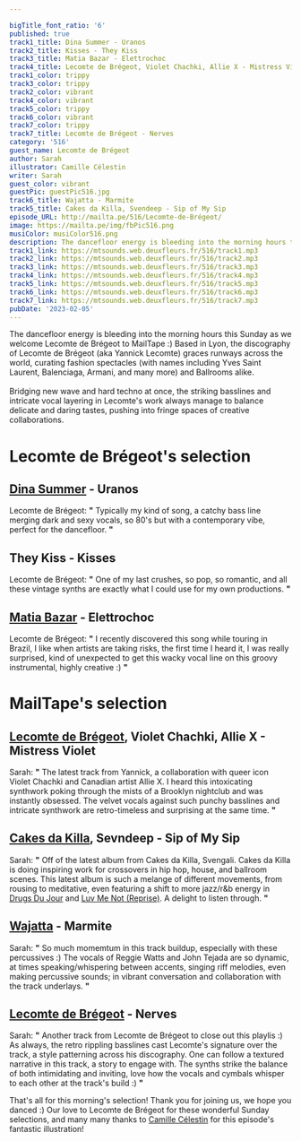 ```yaml
---

bigTitle_font_ratio: '6'
published: true
track1_title: Dina Summer - Uranos
track2_title: Kisses - They Kiss
track3_title: Matia Bazar - Elettrochoc
track4_title: Lecomte de Brégeot, Violet Chachki, Allie X - Mistress Violet
track1_color: trippy
track3_color: trippy
track2_color: vibrant
track4_color: vibrant
track5_color: trippy
track6_color: vibrant
track7_color: trippy
track7_title: Lecomte de Brégeot - Nerves
category: '516'
guest_name: Lecomte de Brégeot
author: Sarah
illustrator: Camille Célestin
writer: Sarah
guest_color: vibrant
guestPic: guestPic516.jpg
track6_title: Wajatta - Marmite
track5_title: Cakes da Killa, Svendeep - Sip of My Sip
episode_URL: http://mailta.pe/516/Lecomte-de-Brégeot/
image: https://mailta.pe/img/fbPic516.png
musiColor: musiColor516.png
description: The dancefloor energy is bleeding into the morning hours this Sunday as we welcome Lecomte de Brégeot to MailTape :) Based in Lyon, the discography of Lecomte de Brégeot (aka Yannick Lecomte) graces runways across the world, curating fashion spectacles (with names including Yves Saint Laurent, Balenciaga, Armani, and many more) and Ballrooms alike.
track1_link: https://mtsounds.web.deuxfleurs.fr/516/track1.mp3
track2_link: https://mtsounds.web.deuxfleurs.fr/516/track2.mp3
track3_link: https://mtsounds.web.deuxfleurs.fr/516/track3.mp3
track4_link: https://mtsounds.web.deuxfleurs.fr/516/track4.mp3
track5_link: https://mtsounds.web.deuxfleurs.fr/516/track5.mp3
track6_link: https://mtsounds.web.deuxfleurs.fr/516/track6.mp3
track7_link: https://mtsounds.web.deuxfleurs.fr/516/track7.mp3
pubDate: '2023-02-05'
---
```

 The dancefloor energy is bleeding into the morning hours this Sunday as we welcome Lecomte de Brégeot to MailTape :) Based in Lyon, the discography of Lecomte de Brégeot (aka Yannick Lecomte) graces runways across the world, curating fashion spectacles (with names including Yves Saint Laurent, Balenciaga, Armani, and many more) and Ballrooms alike. 
  <br><br>
  Bridging new wave and hard techno at once, the striking basslines and intricate vocal layering in Lecomte's work always manage to balance delicate and daring tastes, pushing into fringe spaces of creative collaborations. 


# Lecomte de Brégeot's selection

## [Dina Summer](https://soundcloud.com/dinasummer) - Uranos
Lecomte de Brégeot: **"** Typically my kind of song, a catchy bass line merging dark and sexy vocals, so 80's but with a contemporary vibe, perfect for the dancefloor. **"** 

## They Kiss - Kisses
Lecomte de Brégeot: **"** One of my last crushes, so pop, so romantic, and all these vintage synths are exactly what I could use for my own productions. **"** 

## [Matia Bazar](https://www.discogs.com/artist/136886-Matia-Bazar) - Elettrochoc
Lecomte de Brégeot: **"** I recently discovered this song while touring in Brazil, I like when artists are taking risks, the first time I heard it, I was really surprised, kind of unexpected to get this wacky vocal line on this groovy instrumental, highly creative :) **"** 

# MailTape's selection

## [Lecomte de Brégeot](https://infinitebisous.bandcamp.com/album/any-day-now), Violet Chachki, Allie X - Mistress Violet
Sarah: **"** The latest track from Yannick, a collaboration with queer icon Violet Chachki and Canadian artist Allie X. I heard this intoxicating synthwork poking through the mists of a Brooklyn nightclub and was instantly obsessed. The velvet vocals against such punchy basslines and intricate synthwork are retro-timeless and surprising at the same time. **"** 

## [Cakes da Killa](https://cakesdakilla.bandcamp.com/), Sevndeep - Sip of My Sip
Sarah: **"** Off of the latest album from Cakes da Killa, Svengali. Cakes da Killa is doing inspiring work for crossovers in hip hop, house, and ballroom scenes. This latest album is such a melange of different movements, from rousing to meditative, even featuring a shift to more jazz/r&b energy in [Drugs Du Jour](https://cakesdakilla.bandcamp.com/album/svengali) and [Luv Me Not (Reprise)](https://cakesdakilla.bandcamp.com/album/svengali). A delight to listen through. **"** 

## [Wajatta](https://wajatta.bandcamp.com/) - Marmite
Sarah: **"** So much momemtum in this track buildup, especially with these percussives :) The vocals of Reggie Watts and John Tejada are so dynamic, at times speaking/whispering between accents, singing riff melodies, even making percussive sounds; in vibrant conversation and collaboration with the track underlays. **"** 

## [Lecomte de Brégeot](https://elorisaxl.bandcamp.com/album/the-blue-of-distance) - Nerves
Sarah: **"** Another track from Lecomte de Brégeot to close out this playlis :) As always, the retro rippling basslines cast Lecomte's signature over the track, a style patterning across his discography. One can follow a textured narrative in this track, a story to engage with. The synths strike the balance of both intimidating and inviting, love how the vocals and cymbals whisper to each other at the track's build :) **"** 

That's all for this morning's selection! Thank you for joining us, we hope you danced :) Our love to Lecomte de Brégeot for these wonderful Sunday selections, and many many thanks to [Camille Célestin](https://www.meriamkharbat.com/illustration) for this episode's fantastic illustration!
